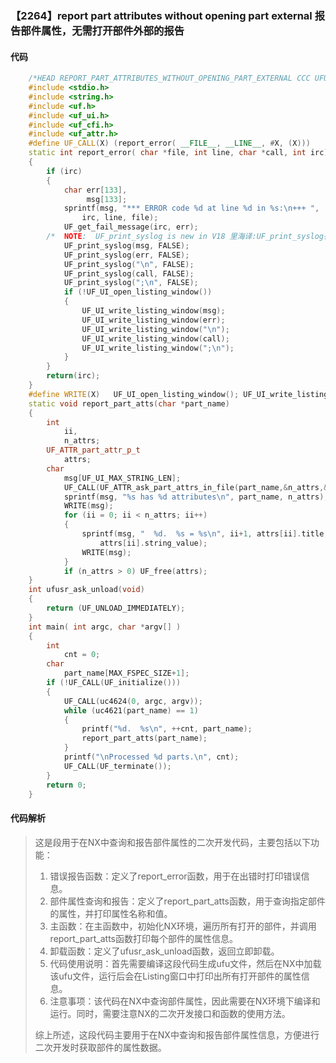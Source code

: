 ### 【2264】report part attributes without opening part external 报告部件属性，无需打开部件外部的报告

#### 代码

```cpp
    /*HEAD REPORT_PART_ATTRIBUTES_WITHOUT_OPENING_PART_EXTERNAL CCC UFUN */  
    #include <stdio.h>  
    #include <string.h>  
    #include <uf.h>  
    #include <uf_ui.h>  
    #include <uf_cfi.h>  
    #include <uf_attr.h>  
    #define UF_CALL(X) (report_error( __FILE__, __LINE__, #X, (X)))  
    static int report_error( char *file, int line, char *call, int irc)  
    {  
        if (irc)  
        {  
            char err[133],  
                 msg[133];  
            sprintf(msg, "*** ERROR code %d at line %d in %s:\n+++ ",  
                irc, line, file);  
            UF_get_fail_message(irc, err);  
        /*  NOTE:  UF_print_syslog is new in V18 里海译:UF_print_syslog在V18版本中是新增的。 */  
            UF_print_syslog(msg, FALSE);  
            UF_print_syslog(err, FALSE);  
            UF_print_syslog("\n", FALSE);  
            UF_print_syslog(call, FALSE);  
            UF_print_syslog(";\n", FALSE);  
            if (!UF_UI_open_listing_window())  
            {  
                UF_UI_write_listing_window(msg);  
                UF_UI_write_listing_window(err);  
                UF_UI_write_listing_window("\n");  
                UF_UI_write_listing_window(call);  
                UF_UI_write_listing_window(";\n");  
            }  
        }  
        return(irc);  
    }  
    #define WRITE(X)   UF_UI_open_listing_window(); UF_UI_write_listing_window(X)  
    static void report_part_atts(char *part_name)  
    {  
        int  
            ii,  
            n_attrs;  
        UF_ATTR_part_attr_p_t  
            attrs;  
        char  
            msg[UF_UI_MAX_STRING_LEN];  
            UF_CALL(UF_ATTR_ask_part_attrs_in_file(part_name,&n_attrs,&attrs));  
            sprintf(msg, "%s has %d attributes\n", part_name, n_attrs);  
            WRITE(msg);  
            for (ii = 0; ii < n_attrs; ii++)  
            {  
                sprintf(msg, "  %d.  %s = %s\n", ii+1, attrs[ii].title,  
                    attrs[ii].string_value);  
                WRITE(msg);  
            }  
            if (n_attrs > 0) UF_free(attrs);  
    }  
    int ufusr_ask_unload(void)  
    {  
        return (UF_UNLOAD_IMMEDIATELY);  
    }  
    int main( int argc, char *argv[] )  
    {  
        int  
            cnt = 0;  
        char  
            part_name[MAX_FSPEC_SIZE+1];  
        if (!UF_CALL(UF_initialize()))  
        {  
            UF_CALL(uc4624(0, argc, argv));  
            while (uc4621(part_name) == 1)  
            {  
                printf("%d.  %s\n", ++cnt, part_name);  
                report_part_atts(part_name);  
            }  
            printf("\nProcessed %d parts.\n", cnt);  
            UF_CALL(UF_terminate());  
        }  
        return 0;  
    }

```

#### 代码解析

> 这是段用于在NX中查询和报告部件属性的二次开发代码，主要包括以下功能：
>
> 1. 错误报告函数：定义了report_error函数，用于在出错时打印错误信息。
> 2. 部件属性查询和报告：定义了report_part_atts函数，用于查询指定部件的属性，并打印属性名称和值。
> 3. 主函数：在主函数中，初始化NX环境，遍历所有打开的部件，并调用report_part_atts函数打印每个部件的属性信息。
> 4. 卸载函数：定义了ufusr_ask_unload函数，返回立即卸载。
> 5. 代码使用说明：首先需要编译这段代码生成ufu文件，然后在NX中加载该ufu文件，运行后会在Listing窗口中打印出所有打开部件的属性信息。
> 6. 注意事项：该代码在NX中查询部件属性，因此需要在NX环境下编译和运行。同时，需要注意NX的二次开发接口和函数的使用方法。
>
> 综上所述，这段代码主要用于在NX中查询和报告部件属性信息，方便进行二次开发时获取部件的属性数据。
>
